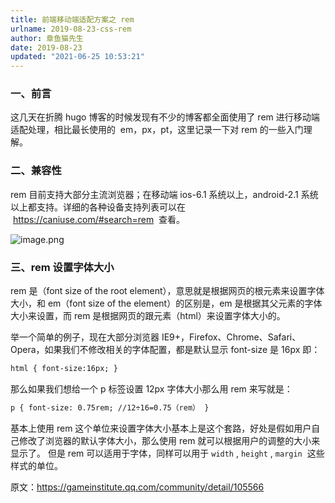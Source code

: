 ```yaml
---
title: 前端移动端适配方案之 rem
urlname: 2019-08-23-css-rem
author: 章鱼猫先生
date: 2019-08-23
updated: "2021-06-25 10:53:21"
---
```


### 一、前言

这几天在折腾 hugo 博客的时候发现有不少的博客都全面使用了 rem 进行移动端适配处理，相比最长使用的  em，px，pt，这里记录一下对 rem 的一些入门理解。

### 二、兼容性

rem 目前支持大部分主流浏览器；在移动端 ios-6.1 系统以上，android-2.1 系统以上都支持。详细的各种设备支持列表可以在  <https://caniuse.com/#search=rem>  查看。

![image.png](https://shub-1251708715.cos.ap-guangzhou.myqcloud.com/elog-cookbook-img/FueaRc-H255-CYs67EmLOl3NILTT.png)

### 三、rem 设置字体大小

rem 是（font size of the root element），意思就是根据网页的根元素来设置字体大小，和 em（font size of the element）的区别是，em 是根据其父元素的字体大小来设置，而 rem 是根据网页的跟元素（html）来设置字体大小的。

举一个简单的例子，现在大部分浏览器 IE9+，Firefox、Chrome、Safari、Opera，如果我们不修改相关的字体配置，都是默认显示 font-size 是 16px 即：

```html
html { font-size:16px; }
```

那么如果我们想给一个 p 标签设置 12px 字体大小那么用 rem 来写就是：

```html
p { font-size: 0.75rem; //12÷16=0.75（rem） }
```

基本上使用 rem 这个单位来设置字体大小基本上是这个套路，好处是假如用户自己修改了浏览器的默认字体大小，那么使用 rem 就可以根据用户的调整的大小来显示了。 但是 rem 可以适用于字体，同样可以用于 `width` , `height` , `margin`  这些样式的单位。

原文：<https://gameinstitute.qq.com/community/detail/105566>
